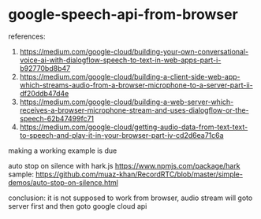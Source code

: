 # google-speech-api-from-browser

references:

1) https://medium.com/google-cloud/building-your-own-conversational-voice-ai-with-dialogflow-speech-to-text-in-web-apps-part-i-b92770bd8b47
2) https://medium.com/google-cloud/building-a-client-side-web-app-which-streams-audio-from-a-browser-microphone-to-a-server-part-ii-df20ddb47d4e
3) https://medium.com/google-cloud/building-a-web-server-which-receives-a-browser-microphone-stream-and-uses-dialogflow-or-the-speech-62b47499fc71
4) https://medium.com/google-cloud/getting-audio-data-from-text-text-to-speech-and-play-it-in-your-browser-part-iv-cd2d6ea71c6a

making a working example is due



auto stop on silence with hark.js
https://www.npmjs.com/package/hark
sample: https://github.com/muaz-khan/RecordRTC/blob/master/simple-demos/auto-stop-on-silence.html



conclusion: it is not supposed to work from browser, audio stream will goto server first and then goto google cloud api